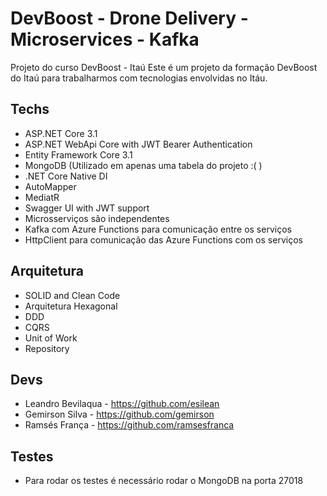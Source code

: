 # DevBoost - Drone Delivery - Microservices - Kafka

Projeto do curso DevBoost - Itaú
Este é um projeto da formação DevBoost do Itaú para trabalharmos com tecnologias envolvidas no Itáu.

## Techs

- ASP.NET Core 3.1
- ASP.NET WebApi Core with JWT Bearer Authentication
- Entity Framework Core 3.1
- MongoDB (Utilizado em apenas uma tabela do projeto :( )
- .NET Core Native DI
- AutoMapper
- MediatR
- Swagger UI with JWT support
- Microsserviços são independentes
- Kafka com Azure Functions para comunicação entre os serviços
- HttpClient para comunicação das Azure Functions com os serviços

## Arquitetura

- SOLID and Clean Code
- Arquitetura Hexagonal
- DDD
- CQRS
- Unit of Work
- Repository

## Devs

- Leandro Bevilaqua - https://github.com/esilean
- Gemirson Silva - https://github.com/gemirson
- Ramsés França - https://github.com/ramsesfranca

## Testes

- Para rodar os testes é necessário rodar o MongoDB na porta 27018

